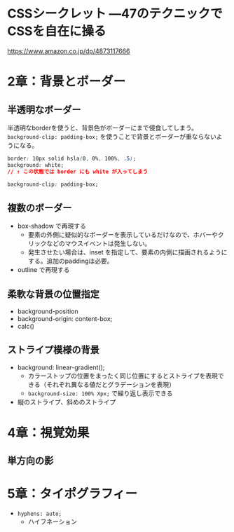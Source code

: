 # CSSシークレット ―47のテクニックでCSSを自在に操る

https://www.amazon.co.jp/dp/4873117666

# 2章：背景とボーダー

## 半透明なボーダー

半透明なborderを使うと、背景色がボーダーにまで侵食してしまう。
`background-clip: padding-box;` を使うことで背景とボーダーが重ならないようになる。

```css
border: 10px solid hsla(0, 0%, 100%, .5);
background: white;
// ↑ この状態では border にも white が入ってしまう

background-clip: padding-box;
```

## 複数のボーダー

- box-shadow で再現する
  - 要素の外側に疑似的なボーダーを表示しているだけなので、ホバーやクリックなどのマウスイベントは発生しない。
  - 発生させたい場合は、inset を指定して、要素の内側に描画されるようにする。追加のpaddingは必要。
- outline で再現する

## 柔軟な背景の位置指定

- background-position
- background-origin: content-box;
- calc()

## ストライプ模様の背景

- background: linear-gradient();
  - カラーストップの位置をまったく同じ位置にするとストライプを表現できる（それぞれ異なる値だとグラデーションを表現）
  - `background-size: 100% Xpx;` で繰り返し表示できる
- 縦のストライプ、斜めのストライプ

# 4章：視覚効果

## 単方向の影

# 5章：タイポグラフィー

- `hyphens: auto;`
  - ハイフネーション
